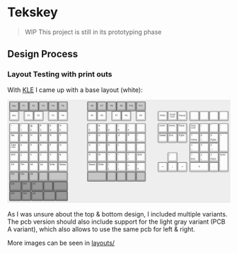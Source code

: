 # Tekskey

> WIP This project is still in its prototyping phase


## Design Process

### Layout Testing with print outs

With [KLE](http://www.keyboard-layout-editor.com/) I came up with a base layout (white):

![Tekskeys Layout](./layout/kle-fulldesign.jpg)

As I was unsure about the top & bottom design, I included multiple variants. The pcb version should also include support for the light gray variant (PCB A variant), which also allows to use the same pcb for left & right.

More images can be seen in [layouts/](layout/readme.md)
